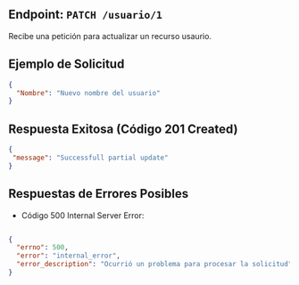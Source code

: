 ## Endpoint: `PATCH /usuario/1`

Recibe una petición para actualizar un recurso usaurio.

## Ejemplo de Solicitud

```json
{
  "Nombre": "Nuevo nombre del usuario"
}
```

## Respuesta Exitosa (Código 201 Created)
```json
{
 "message": "Successfull partial update"
}
```

## Respuestas de Errores Posibles

- Código 500 Internal Server Error:

```json

{
  "errno": 500,
  "error": "internal_error",
  "error_description": "Ocurrió un problema para procesar la solicitud"
}
```